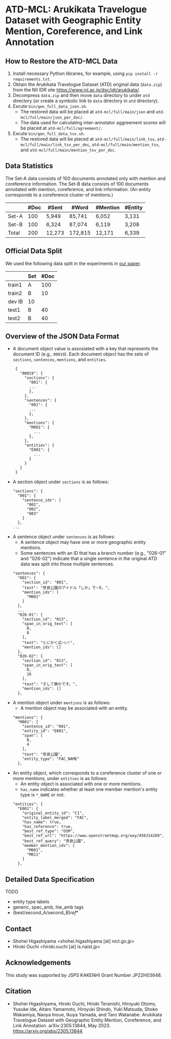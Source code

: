 # ATD-MCL: Arukikata Travelogue Dataset with Geographic Entity Mention, Coreference, and Link Annotation

## How to Restore the ATD-MCL Data

1. Install necessary Python libraries, for example, using `pip install -r requirements.txt`.
1. Obtain the Arukikata Travelogue Dataset (ATD) original data (`data.zip`) from the NII IDR site <https://www.nii.ac.jp/dsc/idr/arukikata/>.
1. Decompress `data.zip` and then move `data` directory to under `atd` directory (or create a symbolic link to `data` directory in `atd` directory).
1. Excute `bin/gen_full_data_json.sh`.
    - The restored data will be placed at `atd-mcl/full/main/json` and `atd-mcl/full/main/json_per_doc/`.
    - The data used for calculating inter-annotator aggreement scores will be placed at `atd-mcl/full/agreement/`.
1. Excute `bin/gen_full_data_tsv.sh`.
    - The restored data will be placed at `atd-mcl/full/main/link_tsv`, `atd-mcl/full/main/link_tsv_per_doc`, `atd-mcl/full/main/mention_tsv`, and `atd-mcl/full/main/mention_tsv_per_doc`.

## Data Statistics

The Set-A data consists of 100 documents annotated only with mention and coreference information. The Set-B data consists of 100 documents annotated with mention, coreference, and link information. (An entity corresponds to a coreference cluster of mentions.)

|     |#Doc|#Sent |#Word  |#Mention|#Entity|
|--   |--  |--    |--     |--      |--     |
|Set-A| 100| 5,949| 85,741|   6,052|  3,131|
|Set-B| 100| 6,324| 87,074|   6,119|  3,208|
|Total| 200|12,273|172,815|  12,171|  6,339|

## Official Data Split

We used the following data split in the experiments in [our paper](https://arxiv.org/abs/2305.13844).

|      |Set|#Doc|
|--    |-- |--  |
|train1|A  | 100|
|train2|B  |  10|
|dev   lB  |  10|
|test1 |B  |  40|
|test2 |B  |  40|

## Overview of the JSON Data Format

- A document object value is assosiated with a key that represents the  document ID (e.g., `00019`). Each document object has the sets of `sections`, `sentences`, `mentions`, and `entities`.
   ~~~~
    {
      "00019": {
        "sections": {
          "001": {
          ...
          },
        },
        "sentences": {
          "001": {
          ...
          },
        },
        "mentions": {
          "M001": {
            ...
          },
        },
        "entities": {
          "E001": {
            ...
          }
        }
      }
    }
    ~~~~
- A section object under `sections` is as follows:
    ~~~~
    "sections": {
      "001": {
        "sentence_ids": [
          "001",
          "002",
          "003"
        ]
      },
    ...
    ~~~~
- A sentence object under `sentences` is as follows:
    - A sentence object may have one or more geographic entity mentions.
    - Some sentences with an ID that has a branch number (e.g., "026-01" and "026-02") indicate that a single sentence in the original ATD data was split into those multiple sentences.
    ~~~~
    "sentences": {
      "001": {
        "section_id": "001",
        "text": "奈良公園のアイドル「しか」で~す。",
        "mention_ids": [
          "M001"
        ]
      },
      ...
      "026-01": {
        "section_id": "013",
        "span_in_orig_text": [
          0,
          8
        ],
        "text": "とにかく広~い!",
        "mention_ids": []
      },
      "026-02": {
        "section_id": "013",
        "span_in_orig_text": [
          8,
          16
        ],
        "text": "そして静かです。",
        "mention_ids": []
      },
    ~~~~
- A mention object under `mentions` is as follows:
    - A mention object may be associated with an entity.
    ~~~~
    "mentions": {
      "M001": {
        "sentence_id": "001",
        "entity_id": "E001",
        "span": [
          0,
          4
        ],
        "text": "奈良公園",
        "entity_type": "FAC_NAME"
      },
    ~~~~
- An entity object, which corresponds to a coreference cluster of one or more mentions, under `entities` is as follows:
    - An entity object is associated with one or more mentions.
    - `has_name` indicates whether at least one member mention's entity type is `*_NAME` or not.
    ~~~~
    "entities": {
      "E001": {
        "original_entity_id": "C1",
        "entity_label_merged": "FAC",
        "has_name": true,
        "has_reference": true,
        "best_ref_type": "OSM",
        "best_ref_url": "https://www.openstreetmap.org/way/456314269",
        "best_ref_query": "奈良公園",
        "member_mention_ids": [
          "M001",
          "M011"
        ]
      },
    ~~~~

## Detailed Data Specification

TODO
- entity type labels
- generic, spec_amb, hie_amb tags
- (best/second_A/second_B)_ref_*

## Contact

- Shohei Higashiyama <shohei.higashiyama [at] nict.go.jp>
- Hiroki Ouchi <hiroki.ouchi [at] is.naist.jp>

## Acknowledgements

This study was supported by JSPS KAKENHI Grant Number JP22H03648.

## Citation

- Shohei Higashiyama, Hiroki Ouchi, Hiroki Teranishi, Hiroyuki Otomo, Yusuke Ide, Aitaro Yamamoto, Hiroyuki Shindo, Yuki Matsuda, Shoko Wakamiya, Naoya Inoue, Ikuya Yamada, and Taro Watanabe. Arukikata Travelogue Dataset with Geographic Entity Mention, Coreference, and Link Annotation. arXiv:2305.13844, May 2023. https://arxiv.org/abs/2305.13844
